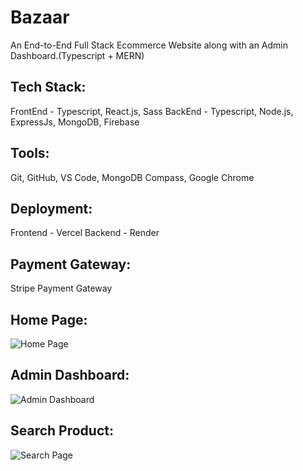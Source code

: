 # Bazaar
An End-to-End Full Stack Ecommerce Website along with an Admin Dashboard.(Typescript + MERN)

## Tech Stack: 
FrontEnd - Typescript, React.js, Sass
BackEnd - Typescript, Node.js, ExpressJs, MongoDB, Firebase

## Tools:
Git, GitHub, VS Code, MongoDB Compass, Google Chrome

## Deployment:
Frontend - Vercel
Backend - Render

## Payment Gateway:
Stripe Payment Gateway

## Home Page: 

![Home Page](https://github.com/imvish21/Bazaar-Ecommerce/assets/92950796/b0b0bac1-29f3-42eb-81ad-d96ecd579d64)

## Admin Dashboard: 

![Admin Dashboard](https://github.com/imvish21/Bazaar-Ecommerce/assets/92950796/28c86061-8360-4fad-b8e9-870e03f7ce87)

## Search Product:

![Search Page](https://github.com/imvish21/Bazaar-Ecommerce/assets/92950796/cf81e9fc-5c6d-49ca-a801-df63629587cf)






